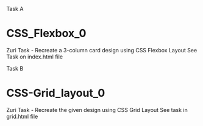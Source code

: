 Task A
# CSS_Flexbox_0
Zuri Task - Recreate a 3-column card design using CSS Flexbox  Layout
See Task on index.html file

Task B
# CSS-Grid_layout_0
Zuri Task - Recreate the given design using CSS Grid Layout 
See task in grid.html file
